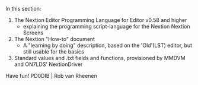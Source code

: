 In this section:

1)  The Nextion Editor Programming Language for Editor v0.58 and higher
      * explaining the programming script-language for the Nextion Nextion Screens
2)  The Nextion "How-to" document
      * A "learning by doing" description, based on the 'Old'(LST) editor, but still usable for the basics
3)  Standard values and .txt fields and functions, provisioned by MMDVM and ON7LDS' NextionDriver

Have fun! PD0DIB | Rob van Rheenen

